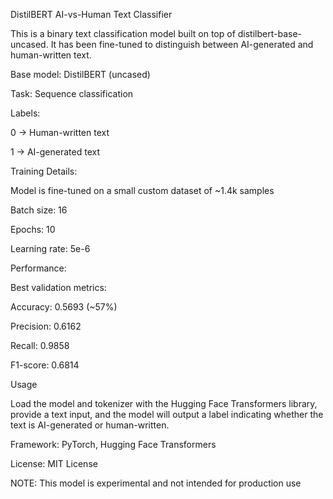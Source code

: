 DistilBERT AI-vs-Human Text Classifier

This is a binary text classification model built on top of distilbert-base-uncased. It has been fine-tuned to distinguish between AI-generated and human-written text.

Base model: DistilBERT (uncased)

Task: Sequence classification

Labels:

0 → Human-written text

1 → AI-generated text

Training Details:

Model is fine-tuned on a small custom dataset of ~1.4k samples

Batch size: 16

Epochs: 10

Learning rate: 5e-6

Performance:

Best validation metrics:

Accuracy: 0.5693 (~57%)

Precision: 0.6162

Recall: 0.9858

F1-score: 0.6814

Usage

Load the model and tokenizer with the Hugging Face Transformers library, provide a text input, and the model will output a label indicating whether the text is AI-generated or human-written.

Framework: PyTorch, Hugging Face Transformers

License: MIT License

NOTE: This model is experimental and not intended for production use
